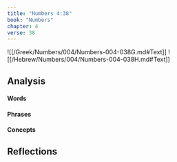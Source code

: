 ```yaml
---
title: "Numbers 4:38"
book: "Numbers"
chapter: 4
verse: 38
---
```

![[/Greek/Numbers/004/Numbers-004-038G.md#Text]]
![[/Hebrew/Numbers/004/Numbers-004-038H.md#Text]]

## Analysis

#### Words

#### Phrases

#### Concepts

## Reflections
